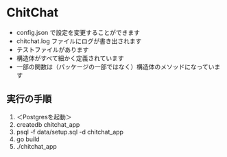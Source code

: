 # ChitChat

* config.json で設定を変更することができます
* chitchat.log ファイルにログが書き出されます
* テストファイルがあります
* 構造体がすべて細かく定義されています
* 一部の関数は（パッケージの一部ではなく）構造体のメソッドになっています

## 実行の手順

1. ＜Postgresを起動＞
2. createdb chitchat_app
3. psql -f data/setup.sql -d chitchat_app
4. go build
5. ./chitchat_app
